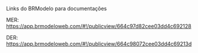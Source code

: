 Links do BRModelo para documentações

MER: https://app.brmodeloweb.com/#!/publicview/664c97d82cee03dd4c692128

DER: https://app.brmodeloweb.com/#!/publicview/664c98072cee03dd4c69213d
